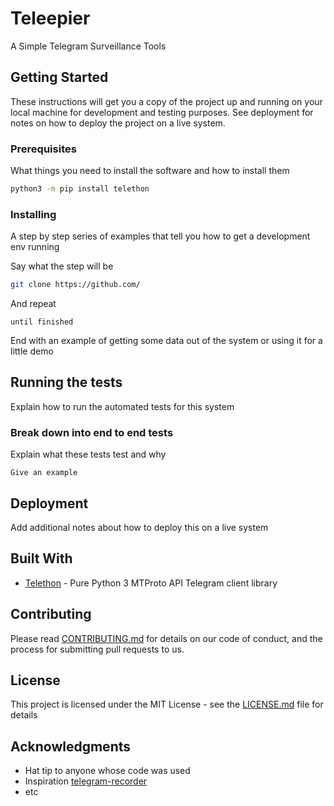 # Teleepier

A Simple Telegram Surveillance Tools

## Getting Started

These instructions will get you a copy of the project up and running on your local machine for development and testing purposes. See deployment for notes on how to deploy the project on a live system.

### Prerequisites

What things you need to install the software and how to install them

```bash
python3 -m pip install telethon
```

### Installing

A step by step series of examples that tell you how to get a development env running

Say what the step will be

```bash
git clone https://github.com/
```

And repeat

```
until finished
```

End with an example of getting some data out of the system or using it for a little demo

## Running the tests

Explain how to run the automated tests for this system

### Break down into end to end tests

Explain what these tests test and why

```
Give an example
```

## Deployment

Add additional notes about how to deploy this on a live system

## Built With

* [Telethon](https://github.com/LonamiWebs/Telethon) - Pure Python 3 MTProto API Telegram client library

## Contributing

Please read [CONTRIBUTING.md](https://gist.github.com/PurpleBooth/b24679402957c63ec426) for details on our code of conduct, and the process for submitting pull requests to us.

## License

This project is licensed under the MIT License - see the [LICENSE.md](LICENSE.md) file for details

## Acknowledgments

* Hat tip to anyone whose code was used
* Inspiration [telegram-recorder](https://github.com/abusetelegram/telegram-recorder)
* etc
